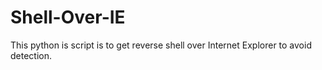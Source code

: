 # Shell-Over-IE
This python is script is to get reverse shell over Internet Explorer to avoid detection.
